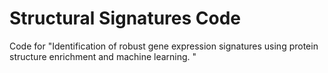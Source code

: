 # Structural Signatures Code
Code for "Identification of robust gene expression signatures using protein structure enrichment and machine learning. "
